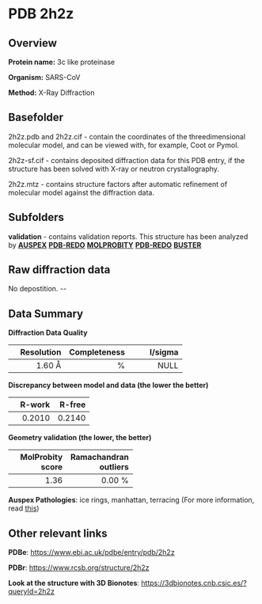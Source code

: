 # PDB 2h2z

## Overview

**Protein name:** 3c like proteinase

**Organism:** SARS-CoV

**Method:** X-Ray Diffraction

## Basefolder

2h2z.pdb and 2h2z.cif - contain the coordinates of the threedimensional molecular model, and can be viewed with, for example, Coot or Pymol.

2h2z-sf.cif - contains deposited diffraction data for this PDB entry, if the structure has been solved with X-ray or neutron crystallography.

2h2z.mtz - contains structure factors after automatic refinement of molecular model against the diffraction data.

## Subfolders





**validation** - contains validation reports. This structure has been analyzed by [**AUSPEX**](https://github.com/thorn-lab/coronavirus_structural_task_force/tree/master/pdb/3c_like_proteinase/SARS-CoV/2h2z/validation/auspex) [**PDB-REDO**](https://github.com/thorn-lab/coronavirus_structural_task_force/tree/master/pdb/3c_like_proteinase/SARS-CoV/2h2z/validation/pdb-redo) [**MOLPROBITY**](https://github.com/thorn-lab/coronavirus_structural_task_force/tree/master/pdb/3c_like_proteinase/SARS-CoV/2h2z/validation/molprobity) [**PDB-REDO**](https://github.com/thorn-lab/coronavirus_structural_task_force/blob/master/pdb/3c_like_proteinase/SARS-CoV/2h2z/validation/Xtriage_output.log) [**BUSTER**](https://www.globalphasing.com/buster/wiki/index.cgi?Covid19Pdb2H2Z)

## Raw diffraction data

No depostition. --<br> 

## Data Summary
**Diffraction Data Quality**

|   | Resolution | Completeness| I/sigma |
|---|-------------:|----------------:|--------------:|
|   |1.60 Å|      %|<img width=50/>NULL |

**Discrepancy between model and data (the lower the better)**

|   | **R-work**| **R-free**   
|---|-------------:|----------------:|           
||  0.2010|  0.2140|

**Geometry validation (the lower, the better)**

|   |**MolProbity<br>score**| **Ramachandran<br>outliers** 
|---|-------------:|----------------:|
||  1.36|  0.00 %|

**Auspex Pathologies**: ice rings, manhattan, terracing (For more information, read [this](https://github.com/thorn-lab/coronavirus_structural_task_force/blob/master/pdb/3c_like_proteinase/SARS-CoV/2h2z/validation/auspex/2h2z_auspex_comments.txt))

 



## Other relevant links 
**PDBe**:  https://www.ebi.ac.uk/pdbe/entry/pdb/2h2z
 
**PDBr**: https://www.rcsb.org/structure/2h2z 

**Look at the structure with 3D Bionotes**: https://3dbionotes.cnb.csic.es/?queryId=2h2z

